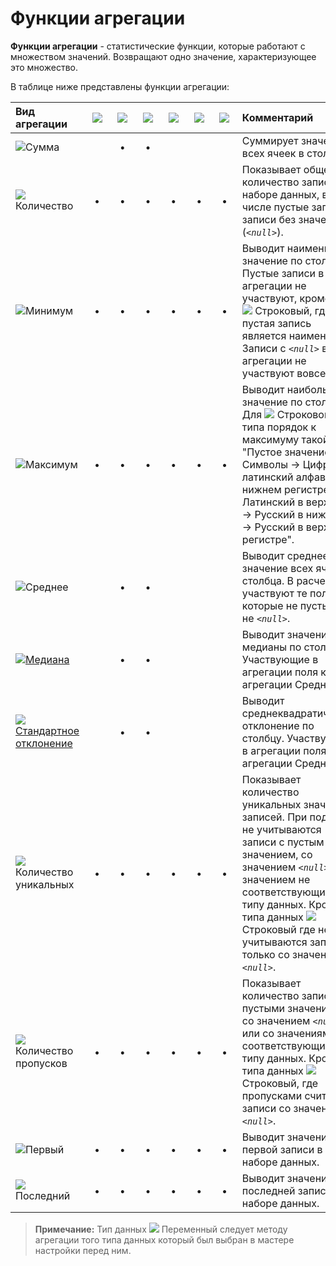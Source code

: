 # Функции агрегации

**Функции агрегации** - статистические функции, которые работают с множеством значений. Возвращают одно значение, характеризующее это множество.

В таблице ниже представлены функции агрегации:

|Вид агрегации|![](../images/icons/datatype_18/datatype_default-01.svg)|![](../images/icons/datatype_18/datatype_default-02.svg)|![](../images/icons/datatype_18/datatype_default-03.svg)|![](../images/icons/datatype_18/datatype_default-04.svg)|![](../images/icons/datatype_18/datatype_default-05.svg)|![](../images/icons/datatype_18/datatype_default-06.svg)|Комментарий|
|:-|:-:|:-:|:-:|:-:|:-:|:-:|:-|
|![](../images/icons/)Сумма||**•**|**•**||||Суммирует значение всех ячеек в столбце.
|![](../images/icons/)Количество|**•**|**•**|**•**|**•**|**•**|**•**|Показывает общее количество записей в наборе данных, в том числе пустые записи и записи без значения (*`<null>`*).|
|![](../images/icons/)Минимум|**•**|**•**|**•**|**•**|**•**|**•**|Выводит наименьшее значение по столбцу. Пустые записи в агрегации не участвуют, кроме типа ![](../images/icons/datatype_18/datatype_default-01.svg) Строковый, где пустая запись является наименьшей. Записи с *`<null>`* в агрегации не участвуют вовсе.|
|![](../images/icons/)Максимум|**•**|**•**|**•**|**•**|**•**|**•**|Выводит наибольшее значение по столбцу. Для ![](../images/icons/datatype_18/datatype_default-01.svg) Строкового типа порядок к максимуму такой: "Пустое значение → Символы → Цифры → латинский алфавит в нижнем регистре → Латинский в верхнем → Русский в нижнем → Русский в верхнем регистре".|
|![](../images/icons/)Среднее||**•**|**•**||||Выводит среднее значение всех ячеек столбца. В расчетах участвуют те поля, которые не пустые, и не *`<null>`*.|
|![](../images/icons/)[Медиана](https://wiki.loginom.ru/articles/median.html)||**•**|**•**||||Выводит значение медианы по столбцу. Участвующие в агрегации поля как у агрегации Среднее.|
|![](../images/icons/)[Стандартное отклонение](https://wiki.loginom.ru/articles/mean-square-deviation.html)||**•**|**•**||||Выводит среднеквадратическое отклонение по столбцу. Участвующие в агрегации поля как у агрегации Среднее.|
|![](../images/icons/)Количество уникальных|**•**|**•**|**•**|**•**|**•**|**•**|Показывает количество уникальных значений записей. При подсчете не учитываются записи с пустым значением, со значением *`<null>`* или значением не соответствующим типу данных. Кроме типа данных ![](../images/icons/datatype_18/datatype_default-01.svg) Строковый где не учитываются записи только со значением *`<null>`*.|
|![](../images/icons/)Количество пропусков|**•**|**•**|**•**|**•**|**•**|**•**|Показывает количество записей с пустыми значениями, со значением *`<null>`* или со значениями не соответствующими типу данных. Кроме типа данных ![](../images/icons/datatype_18/datatype_default-01.svg) Строковый, где пропусками считаются записи со значением *`<null>`*.|
|![](../images/icons/)Первый|**•**|**•**|**•**|**•**|**•**|**•**|Выводит значение первой записи в наборе данных.|
|![](../images/icons/)Последний|&nbsp;&nbsp;**•**&nbsp;&nbsp;|&nbsp;&nbsp;**•**&nbsp;&nbsp;|&nbsp;&nbsp;**•**&nbsp;&nbsp;|&nbsp;&nbsp;**•**&nbsp;&nbsp;|&nbsp;&nbsp;**•**&nbsp;&nbsp;|&nbsp;&nbsp;**•**&nbsp;&nbsp;|Выводит значение последней записи наборе данных.|


> **Примечание:** Тип данных ![](../images/icons/datatype_18/datatype_default-06.svg) Переменный следует методу агрегации того типа данных который был выбран в мастере настройки перед ним.

